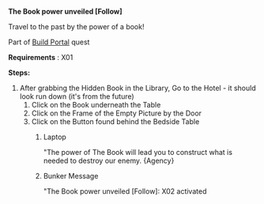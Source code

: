 **The Book power unveiled [Follow]**

Travel to the past by the power of a book!

Part of [Build Portal](#_1a7nl8n5v3hm) quest

**Requirements** : X01

**Steps:**

1. After grabbing the Hidden Book in the Library, Go to the Hotel - it should look run down (it's from the future)
	1. Click on the Book underneath the Table
	2. Click on the Frame of the Empty Picture by the Door
	3. Click on the Button found behind the Bedside Table
		1. Laptop
 
			"The power of The Book will lead you to construct what is needed to destroy our enemy. {Agency}
		1. Bunker Message
 
			"The Book power unveiled [Follow]: X02 activated
